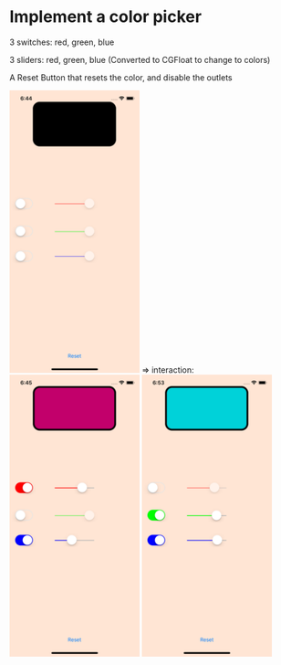 # Implement a color picker

3 switches: red, green, blue

3 sliders: red, green, blue
(Converted to CGFloat to change to colors)

A Reset Button that resets the color, and disable the outlets


<img src="Screenshots/colorPicker1.png" width="228"> => interaction: <img src="Screenshots/colorPicker2.png" width="228"> <img src="Screenshots/colorPicker3.png" width="228">



